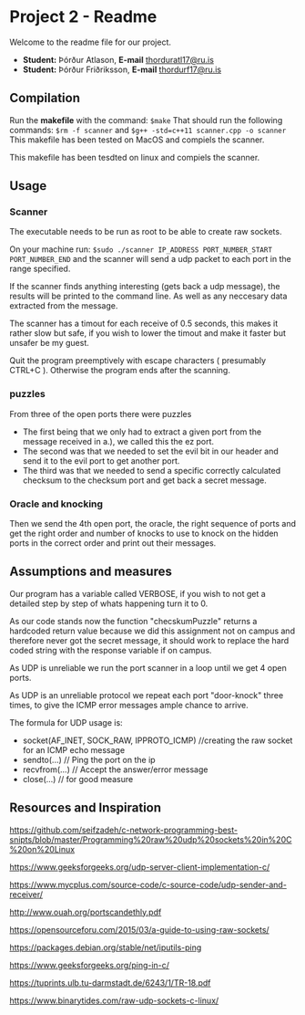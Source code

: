 # Project 2 - Readme

Welcome to the readme file for our project.
- **Student:** Þórður Atlason, **E-mail** thorduratl17@ru.is
- **Student:** Þórður Friðriksson, **E-mail** thordurf17@ru.is



## Compilation

Run the **makefile** with the command:
`$make`
That should run the following commands:
`$rm -f scanner`
and
`$g++ -std=c++11 scanner.cpp -o scanner`
This makefile has been tested on MacOS and compiels the scanner.

This makefile has been tesdted on linux and compiels the scanner.

## Usage

### Scanner
The executable needs to be run as root to be able to create raw sockets.

On your machine run:
`$sudo ./scanner IP_ADDRESS PORT_NUMBER_START PORT_NUMBER_END`
and the scanner will send a udp packet to each port in the range specified.

If the scanner finds anything interesting (gets back a udp message), the results will be printed to the command line.
As well as any neccesary data extracted from the message.

The scanner has a timout for each receive of 0.5 seconds, this makes it rather slow but safe, if you wish to lower the timout and make it faster but unsafer be my guest.

Quit the program preemptively with escape characters ( presumably CTRL+C ).
Otherwise the program ends after the scanning.

### puzzles
From three of the open ports there were puzzles 

 - The first being that we only had to extract a given port from the message received in a.), we called this the ez port.
 - The second was that we needed to set the evil bit in our header and send it to the evil port to get another port.
 - The third was that we needed to send a specific correctly calculated checksum to the checksum port and get back a secret message.


### Oracle and knocking
Then we send the 4th open port, the oracle, the right sequence of ports and get the right order and number of knocks to use to knock on the hidden ports in the correct order and print out their messages.


## Assumptions and measures
Our program has a variable called VERBOSE, if you wish to not get a detailed step by step of whats happening turn it to 0.

As our code stands now the function "checskumPuzzle" returns a hardcoded return value because we did this assignment not on campus and therefore never got the secret message, it should work to replace the hard coded string with the response variable if on campus.

As UDP is unreliable we run the port scanner in a loop until we get 4 open ports.

As UDP is an unreliable protocol we repeat each port "door-knock" three times, to give the ICMP error messages ample chance to arrive.

The formula for UDP usage is:

 - socket(AF_INET, SOCK_RAW, IPPROTO_ICMP) //creating the raw socket for an ICMP echo message
- sendto(...) // Ping the port on the ip
- recvfrom(...) // Accept the answer/error message
- close(...) // for good measure

## Resources and Inspiration

https://github.com/seifzadeh/c-network-programming-best-snipts/blob/master/Programming%20raw%20udp%20sockets%20in%20C%20on%20Linux

https://www.geeksforgeeks.org/udp-server-client-implementation-c/

https://www.mycplus.com/source-code/c-source-code/udp-sender-and-receiver/

http://www.ouah.org/portscandethly.pdf

https://opensourceforu.com/2015/03/a-guide-to-using-raw-sockets/

https://packages.debian.org/stable/net/iputils-ping

https://www.geeksforgeeks.org/ping-in-c/

https://tuprints.ulb.tu-darmstadt.de/6243/1/TR-18.pdf

https://www.binarytides.com/raw-udp-sockets-c-linux/
